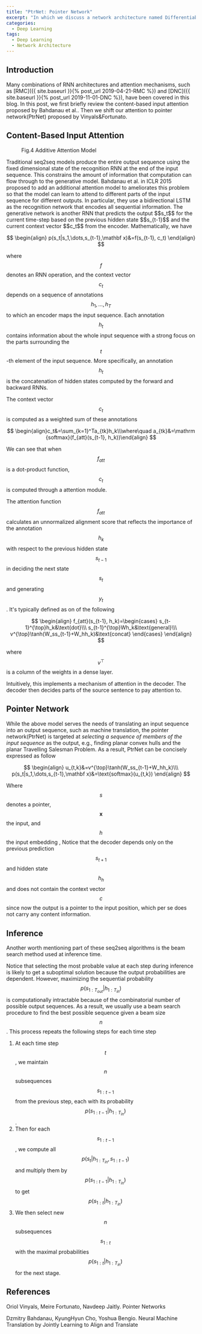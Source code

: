 ```yaml
---
title: "PtrNet: Pointer Network"
excerpt: "In which we discuss a network architecture named Differentiable Neural Computer."
categories:
  - Deep Learning
tags:
  - Deep Learning
  - Network Architecture
---
```


## Introduction

Many combinations of RNN architectures and attention mechanisms, such as [RMC]({{ site.baseurl }}{% post_url 2019-04-21-RMC %}) and [DNC]({{ site.baseurl }}{% post_url 2019-11-01-DNC %}), have been covered in this blog. In this post, we first briefly review the content-based input attention proposed by Bahdanau et al.. Then we shift our attention to pointer network(PtrNet) proposed by Vinyals&Fortunato.

## Content-Based Input Attention

<figure style="width: 200px" class="align-right">
  <img src="{{ '/images/attention/additive attention.png' | absolute_url }}" alt="">
  <figcaption>Fig.4 Additive Attention Model</figcaption>
</figure> 
Traditional seq2seq models produce the entire output sequence using the fixed dimensional state of the recognition RNN at the end of the input sequence. This constrains the amount of information that computation can flow through to the generative model. Bahdanau et al. in ICLR 2015 proposed to add an additional attention model to ameliorates this problem so that the model can learn to attend to different parts of the input sequence for different outputs. In particular, they use a bidirectional LSTM as the recognition network that encodes all sequential information. The generative network is another RNN that predicts the output $$s_t$$ for the current time-step based on the previous hidden state $$s_{t-1}$$ and the current context vector $$c_t$$ from the encoder. Mathematically, we have

$$
\begin{align}
p(s_t|s_1,\dots,s_{t-1},\mathbf x)&=f(s_{t-1}, c_t)
\end{align}
$$

where $$f$$ denotes an RNN operation, and the context vector $$c_t$$ depends on a sequence of annotations $$h_1, \dots, h_T$$ to which an encoder maps the input sequence. Each annotation $$h_t$$ contains information about the whole input sequence with a strong focus on the parts surrounding the $$t$$-th element of the input sequence. More specifically, an annotation $$h_t$$ is the concatenation of hidden states computed by the forward and backward RNNs.

The context vector $$c_t$$ is computed as a weighted sum of these annotations

$$
\begin{align}c_t&=\sum_{k=1}^Ta_{tk}h_k\\\where\quad a_{tk}&=\mathrm {softmax}(f_{att}(s_{t-1}, h_k))\end{align}
$$

We can see that when $$f_{att}$$ is a dot-product function, $$c_t$$ is computed through a attention module.

The attention function $$f_{att}$$ calculates an unnormalized alignment score that reflects the importance of the annotation $$h_k$$ with respect to the previous hidden state $$s_{t-1}$$ in deciding the next state $$s_t$$ and generating $$y_t$$. It's typically defined as on of the following

$$
\begin{align}
f_{att}(s_{t-1}, h_k)=\begin{cases}
s_{t-1}^{\top}h_k&\text{dot}\\\
s_{t-1}^{\top}Wh_k&\text{general}\\\
v^{\top}\tanh(W_ss_{t-1}+W_hh_k)&\text{concat}
\end{cases}
\end{align}
$$

where $$v^\top$$ is a column of the weights in a dense layer.

Intuitively, this implements a mechanism of attention in the decoder. The decoder then decides parts of the source sentence to pay attention to.

## Pointer Network

While the above model serves the needs of translating an input sequence into an output sequence, such as machine translation, the pointer network(PtrNet) is targeted at *selecting a sequence of members of the input sequence* as the output, e.g., finding planar convex hulls and the planar Travelling Salesman Problem. As a result, PtrNet can be concisely expressed as follow

$$
\begin{align}
u_{t,k}&=v^{\top}\tanh(W_ss_{t-1}+W_hh_k)\\\
p(s_t|s_1,\dots,s_{t-1},\mathbf x)&=\text{softmax}(u_{t,k})
\end{align}
$$

Where $$s$$ denotes a pointer, $$\mathbf x$$ the input, and $$h$$ the input embedding , Notice that the decoder depends only on the previous prediction $$s_{t+1}$$ and hidden state $$h_h$$ and does not contain the context vector $$c$$ since now the output is a pointer to the input position, which per se does not carry any content information. 

## Inference

Another worth mentioning part of these seq2seq algorithms is the beam search method used at inference time. 

Notice that selecting the most probable value at each step during inference is likely to get a suboptimal solution because the output probabilities are dependent. However, maximizing the sequential probability $$p(s_{1:T_{out}}\vert h_{1:T_{in}})$$ is computationally intractable because of the combinatorial number of possible output sequences. As a result, we usually use a beam search procedure to find the best possible sequence given a beam size $$n$$. This process repeats the following steps for each time step

1. At each time step $$t$$, we maintain $$n$$ subsequences $$s_{1:t-1}$$ from the previous step, each with its probability $$p(s_{1:t-1}\vert h_{1:T_{in}})$$.
2. Then for each $$s_{1:t-1}$$, we compute all $$p(s_t\vert h_{1:T_{in}}, s_{1:t-1})$$ and multiply them by $$p(s_{1:t-1}\vert h_{1:T_{in}})$$ to get $$p(s_{1:t}\vert h_{1:T_{in}})$$
3. We then select new $$n$$ subsequences $$s_{1:t}$$ with the maximal probabilities $$p(s_{1:t}\vert h_{1:T_{in}})$$ for the next stage.

## References

Oriol Vinyals, Meire Fortunato, Navdeep Jaitly. Pointer Networks

Dzmitry Bahdanau, KyungHyun Cho, Yoshua Bengio. Neural Machine Translation by Jointly Learning to Align and Translate